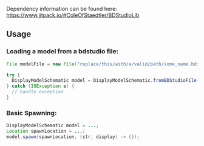 Dependency information can be found here: https://www.jitpack.io/#ColeOfStaedtler/BDStudioLib
## Usage
### Loading a model from a bdstudio file:
```java
File modelFile = new File("replace/this/with/a/valid/path/some_name.bdstudio"); // ensure that file ends with .bdstudio

try {
  DisplayModelSchematic model = DisplayModelSchematic.fromBDStudioFile(modelFile);
} catch (IOException e) {
  // handle exception
}
```

### Basic Spawning:
```java
DisplayModelSchematic model = ...;
Location spawnLocation = ...;
model.spawn(spawnLocation, (str, display) -> {});
```

